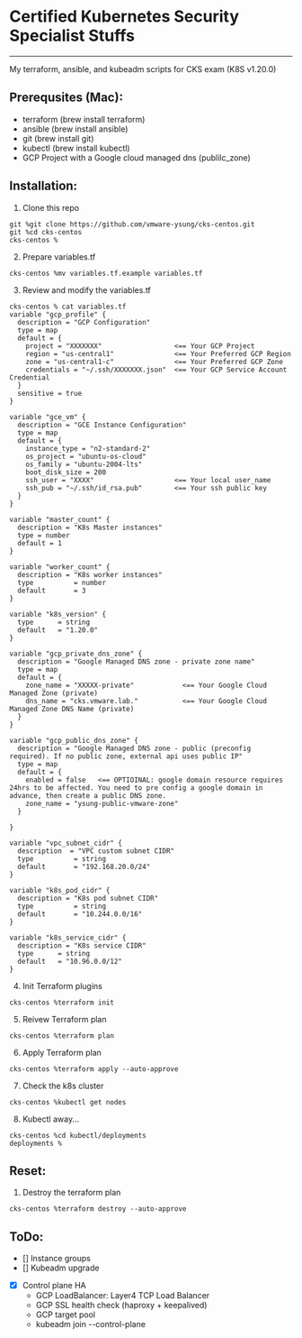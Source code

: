 # Certified Kubernetes Security Specialist Stuffs
---
My terraform, ansible, and kubeadm scripts for CKS exam (K8S v1.20.0)

## Prerequsites (Mac):
- terraform (brew install terraform)
- ansible (brew install ansible)
- git (brew install git)
- kubectl (brew install kubectl)
- GCP Project with a Google cloud managed dns (publilc_zone)

## Installation:
1. Clone this repo
```
git %git clone https://github.com/vmware-ysung/cks-centos.git
git %cd cks-centos
cks-centos % 
```
2. Prepare variables.tf
```
cks-centos %mv variables.tf.example variables.tf
```
3. Review and modify the variables.tf
```
cks-centos % cat variables.tf
variable "gcp_profile" {
  description = "GCP Configuration"
  type = map
  default = {
    project = "XXXXXXX"                  <== Your GCP Project
    region = "us-central1"               <== Your Preferred GCP Region
    zone = "us-central1-c"               <== Your Preferred GCP Zone
    credentials = "~/.ssh/XXXXXXX.json"  <== Your GCP Service Account Credential
  }
  sensitive = true
}

variable "gce_vm" {
  description = "GCE Instance Configuration"
  type = map
  default = {
    instance_type = "n2-standard-2"
    os_project = "ubuntu-os-cloud"
    os_family = "ubuntu-2004-lts"
    boot_disk_size = 200
    ssh_user = "XXXX"                    <== Your local user_name
    ssh_pub = "~/.ssh/id_rsa.pub"        <== Your ssh public key
  }
}

variable "master_count" {
  description = "K8s Master instances"
  type = number
  default = 1
}

variable "worker_count" {
  description = "K8s worker instances"
  type          = number
  default       = 3
}

variable "k8s_version" {
  type		= string
  default	= "1.20.0"
}

variable "gcp_private_dns_zone" {
  description = "Google Managed DNS zone - private zone name"
  type = map
  default = {
    zone_name = "XXXXX-private"            <== Your Google Cloud Managed Zone (private)
    dns_name = "cks.vmware.lab."           <== Your Google Cloud Managed Zone DNS Name (private)
  } 
}

variable "gcp_public_dns_zone" {
  description = "Google Managed DNS zone - public (preconfig required). If no public zone, external api uses public IP"
  type = map
  default = {
    enabled = false   <== OPTIOINAL: google domain resource requires 24hrs to be affected. You need to pre config a google domain in advance, then create a public DNS zone.
    zone_name = "ysung-public-vmware-zone"
  }

}

variable "vpc_subnet_cidr" {
  description  = "VPC custom subnet CIDR"
  type          = string
  default       = "192.168.20.0/24"
}

variable "k8s_pod_cidr" {
  description = "K8s pod subnet CIDR"
  type          = string
  default       = "10.244.0.0/16"
}

variable "k8s_service_cidr" {
  description = "K8s service CIDR"
  type		= string
  default	= "10.96.0.0/12"
}

```
4. Init Terraform plugins
```
cks-centos %terraform init
```
5. Reivew Terraform plan
```
cks-centos %terraform plan
```
6. Apply Terraform plan
```
cks-centos %terraform apply --auto-approve
```
7. Check the k8s cluster
```
cks-centos %kubectl get nodes
```
8. Kubectl away...
```
cks-centos %cd kubectl/deployments
deployments %
```

## Reset:
1. Destroy the terraform plan
```
cks-centos %terraform destroy --auto-approve
```

## ToDo:
- [] Instance groups
- [] Kubeadm upgrade
- [x] Control plane HA
  - GCP LoadBalancer: Layer4 TCP Load Balancer
  - GCP SSL health check (haproxy + keepalived)
  - GCP target pool
  - kubeadm join --control-plane
